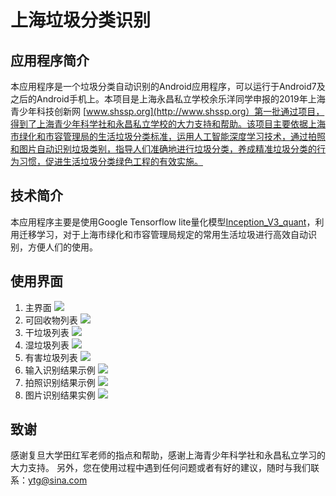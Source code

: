 #  上海垃圾分类识别 #



## 应用程序简介
   本应用程序是一个垃圾分类自动识别的Android应用程序，可以运行于Android7及之后的Android手机上。本项目是上海永昌私立学校余乐洋同学申报的2019年上海青少年科技创新网 [www.shssp.org](http://www.shssp.org）第一批通过项目，得到了上海青少年科学社和永昌私立学校的大力支持和帮助。该项目主要依据上海市绿化和市容管理局的生活垃圾分类标准，运用人工智能深度学习技术，通过拍照和图片自动识别垃圾类别，指导人们准确地进行垃圾分类，养成精准垃圾分类的行为习惯，促进生活垃圾分类绿色工程的有效实施。
 
## 技术简介
  本应用程序主要是使用Google Tensorflow lite量化模型[Inception_V3_quant](https://storage.googleapis.com/download.tensorflow.org/models/tflite_11_05_08/inception_v3_quant.tgz)，利用迁移学习，对于上海市绿化和市容管理局规定的常用生活垃圾进行高效自动识别，方便人们的使用。


## 使用界面
1. 主界面
![](https://github.com/rovinyu/Garbageclassifier_release/blob/master/png/main.png)
2. 可回收物列表
![](https://github.com/rovinyu/Garbageclassifier_release/blob/master/png/recyclable.png)
3. 干垃圾列表
![](https://github.com/rovinyu/Garbageclassifier_release/blob/master/png/residual.png)
4. 湿垃圾列表
![](https://github.com/rovinyu/Garbageclassifier_release/blob/master/png/household.png)
5. 有害垃圾列表
![](https://github.com/rovinyu/Garbageclassifier_release/blob/master/png/hazardous.png)
6. 输入识别结果示例
![](https://github.com/rovinyu/Garbageclassifier_release/blob/master/png/input_identifying.png)
7. 拍照识别结果示例
![](https://github.com/rovinyu/Garbageclassifier_release/blob/master/png/capture_identifying.png)
8. 图片识别结果实例
![](https://github.com/rovinyu/Garbageclassifier_release/blob/master/png/photo_identifying.png)

## 致谢
  感谢复旦大学田红军老师的指点和帮助，感谢上海青少年科学社和永昌私立学习的大力支持。
  另外，您在使用过程中遇到任何问题或者有好的建议，随时与我们联系：[ytg@sina.com](ytg@sina.com)
